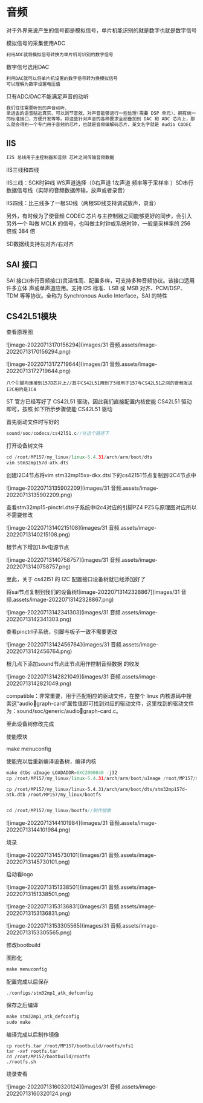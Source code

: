 # 音频

对于外界来说产生的信号都是模拟信号，单片机能识别的就是数字也就是数字信号

模拟信号的采集使用ADC

```cpp
利用ADC就将模拟信号转换为单片机可识别的数字信号
```

数字信号选用DAC

```cpp
利用DAC就可以将单片机设置的数字信号转为换模拟信号
可以理解为数字设置电压值
```

只有ADC/DAC不能满足声音的动听

```cpp
我们往往需要听到的声音动听、
录进去的语音贴近真实、可以调节音效、对声音能够进行一些处理(需要 DSP 单元)、拥有统一
的标准接口，方便开发等等。将这些针对声音的各种要求全部叠加到 DAC 和 ADC 芯片上，那
么就会得到一个专门用于音频的芯片，也就是音频编解码芯片，英文名字就是 Audio CODEC
```

## IIS

```cpp
I2S 总线用于主控制器和音频 芯片之间传输音频数据
```

IIS三线和四线

IIS三线：SCK时钟线 WS声道选择（0右声道 1左声道 频率等于采样率 ）SD串行数据信号线（实际的音频数据传输，放声或者录音）

IIS四线：比三线多了一根SD线（两根SD线支持调试放声，录音）

另外，有时候为了使音频 CODEC 芯片与主控制器之间能够更好的同步，会引入另外一个 叫做 MCLK 的信号，也叫做主时钟或系统时钟，一般是采样率的 256 倍或 384 倍

SD数据线支持左对齐/右对齐

## SAI 接口

SAI 接口(串行音频接口)灵活性高、配置多样，可支持多种音频协议。该接口适用许多立体 声或单声道应用。支持 I2S 标准、LSB 或 MSB 对齐、PCM/DSP、TDM 等等协议。全称为 Synchronous Audio Interface，SAI 的特性

## CS42L51模块

查看原理图

![image-20220713170156294](images/31 音频.assets/image-20220713170156294.png)

![image-20220713172719644](images/31 音频.assets/image-20220713172719644.png)

```
八个引脚均连接到157D芯片上//其中CS42L51用到了5根用于157与CS42L51之间的音频发送
I2C用的是IC4
```



ST 官方已经写好了 CS42L51 驱动，因此我们直接配置内核使能 CS42L51 驱动即可，按照 如下所示步骤使能 CS42L51 驱动

首先驱动文件时写好的

```cpp
sound/soc/codecs/cs42l51.c//在这个路径下
```

打开设备树文件

```cpp
cd /root/MP157/my_linux/linux-5.4.31/arch/arm/boot/dts
vim stm32mp157d-atk.dts
```

创建I2C4节点将vim stm32mp15xx-dkx.dtsi下的cs42151节点复制到I2C4节点中

![image-20220713135902209](images/31 音频.assets/image-20220713135902209.png)

查看stm32mp15-pinctrl.dtsi子系统中i2c4对应的引脚PZ4 PZ5与原理图对应所以不需要修改

![image-20220713140215108](images/31 音频.assets/image-20220713140215108.png)

根节点下增加1.8v电源节点

![image-20220713140758757](images/31 音频.assets/image-20220713140758757.png)

至此，关于 cs42l51 的 I2C 配置接口设备树就已经添加好了

将sai节点复制到我们的设备树![image-20220713142328867](images/31 音频.assets/image-20220713142328867.png)

![image-20220713142341303](images/31 音频.assets/image-20220713142341303.png)

查看pinctrl子系统，引脚与板子一致不需要更改

![image-20220713142456764](images/31 音频.assets/image-20220713142456764.png)

根几点下添加sound节点此节点用作控制音频数据 的收发

![image-20220713142821049](images/31 音频.assets/image-20220713142821049.png)

compatible：非常重要，用于匹配相应的驱动文件，在整个 linux 内核源码中搜索这“audiograph-card”属性值即可找到对应的驱动文件，这里找到的驱动文件为：sound/soc/generic/audiograph-card.c。

至此设备树修改完成

使能模块

make menuconfig

使能完以后重新编译设备树，编译内核

```cpp
make dtbs uImage LOADADDR=0XC2000040 -j32
cp /root/MP157/my_linux/linux-5.4.31/arch/arm/boot/uImage /root/MP157/my_linux/bootfs

```

```
cp /root/MP157/my_linux/linux-5.4.31/arch/arm/boot/dts/stm32mp157d-atk.dtb /root/MP157/my_linux/bootfs
```

```cpp

cd /root/MP157/my_linux/bootfs//制作镜像
```

![image-20220713144101984](images/31 音频.assets/image-20220713144101984.png)

烧录

![image-20220713145730101](images/31 音频.assets/image-20220713145730101.png)

启动看logo

![image-20220713151338501](images/31 音频.assets/image-20220713151338501.png)

![image-20220713153136831](images/31 音频.assets/image-20220713153136831.png)

![image-20220713153305565](images/31 音频.assets/image-20220713153305565.png)

修改bootbuild

图形化

```cpp
make menuconfig
```

配置完成以后保存

```cpp
./configs/stm32mp1_atk_defconfig
```

保存之后编译

```cpp
make stm32mp1_atk_defconfig
sudo make
```

编译完成以后制作镜像

```
cp rootfs.tar /root/MP157/bootbuild/rootfs/nfs1
tar -xvf rootfs.tar
cd /root/MP157/bootbuild/rootfs
./rootfs.sh
```

烧录查看

![image-20220713160320124](images/31 音频.assets/image-20220713160320124.png)